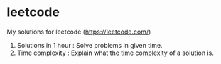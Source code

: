 # leetcode
My solutions for leetcode (https://leetcode.com/)
1) Solutions in 1 hour : Solve problems in given time.
2) Time complexity : Explain what the time complexity of a solution is. 
